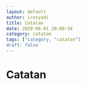 ```yaml
---
layout: default
author: irosyadi
title: Catatan
date: 2020-06-01 20:09:34
category: catatan
tags: ["category, "catatan"]
draft: false
---
```


# Catatan

